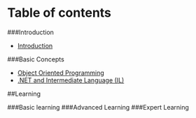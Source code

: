 # Table of contents

###Introduction
* [Introduction](README.md)

###Basic Concepts
* [Object Oriented Programming](OOP.md)
* [.NET and Intermediate Language (IL)](IL.md)

##Learning

###Basic learning
###Advanced Learning
###Expert Learning